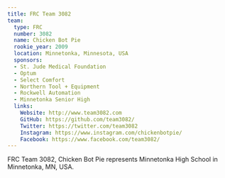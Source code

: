 ```yaml
---
title: FRC Team 3082
team:
  type: FRC
  number: 3082
  name: Chicken Bot Pie
  rookie_year: 2009
  location: Minnetonka, Minnesota, USA
  sponsors:
  - St. Jude Medical Foundation
  - Optum
  - Select Comfort
  - Northern Tool + Equipment
  - Rockwell Automation
  - Minnetonka Senior High
  links:
    Website: http://www.team3082.com
    GitHub: https://github.com/team3082/
    Twitter: https://twitter.com/team3082
    Instagram: https://www.instagram.com/chickenbotpie/
    Facebook: https://www.facebook.com/team3082/
---
```


FRC Team 3082, Chicken Bot Pie represents Minnetonka High School in Minnetonka, MN, USA.